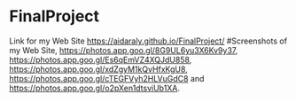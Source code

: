 # FinalProject
Link for my Web Site https://aidaraly.github.io/FinalProject/ 
#Screenshots of my Web Site, https://photos.app.goo.gl/8G9UL6yu3X6Kv9y37, https://photos.app.goo.gl/Es6qEmVZ4XQJdU858, https://photos.app.goo.gl/xdZgyM1kQvHfxKgU8, https://photos.app.goo.gl/cTEGFVyh2HLVuGdC8 and https://photos.app.goo.gl/o2pXen1dtsviUb1XA.
